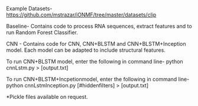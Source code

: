 Example Datasets- https://github.com/mstrazar/iONMF/tree/master/datasets/clip

Baseline- Contains code to process RNA sequences, extract features and to run Random Forest Classifier.

CNN - Contains code for CNN, CNN+BLSTM and CNN+BLSTM+Inception model. Each model can be adapted to include structural features.

To run CNN+BLSTM model, enter the following in command line-
python cnnLstm.py > [output.txt]


To run CNN+BLSTM+Incpetionmodel, enter the following in command line-
python cnnLstmInception.py [#hiddenfilters] > [output.txt]

*Pickle files available on request.
